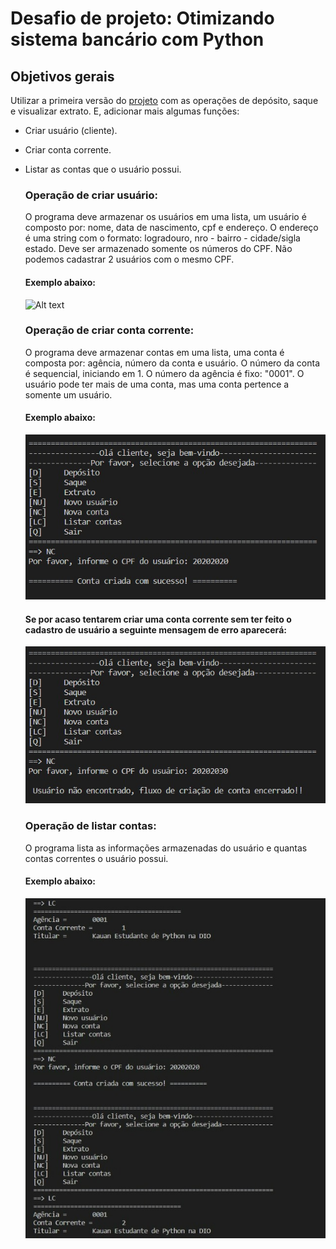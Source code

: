 # Desafio de projeto: Otimizando sistema bancário com Python

## Objetivos gerais

Utilizar a primeira versão do [projeto](https://github.com/Kauan-Vinicius/sistema_bank_em_Python/tree/main) com as operações de depósito, saque e visualizar extrato. E, adicionar mais algumas funções:
- Criar usuário (cliente).
- Criar conta corrente.
- Listar as contas que o usuário possui.

  ### Operação de criar usuário:
  O programa deve armazenar os usuários em uma lista, um usuário é composto por: nome, data de nascimento, cpf e endereço.
  O endereço é uma string com o formato: logradouro, nro - bairro - cidade/sigla estado.
  Deve ser armazenado somente os números do CPF. Não podemos cadastrar 2 usuários com o mesmo CPF.

  #### Exemplo abaixo:

  ![Alt text](./Criar_usuário_(cliente).png "Operação de criar usuário:")

  ### Operação de criar conta corrente:
  O programa deve armazenar contas em uma lista, uma conta é composta por: agência, número da conta e usuário.
  O número da conta é sequencial, iniciando em 1. O número da agência é fixo: "0001".
  O usuário pode ter mais de uma conta, mas uma conta pertence a somente um usuário.

  #### Exemplo abaixo:

  ![Alt text](./Criar_conta_corrente.png "Operação de criar conta corrente:")

  #### Se por acaso tentarem criar uma conta corrente sem ter feito o cadastro de usuário a seguinte mensagem de erro aparecerá:

  ![Alt text](./Insucesso_conta_corrente.png "Operação de criar conta corrente falhou")

  ### Operação de listar contas:
  O programa lista as informações armazenadas do usuário e quantas contas correntes o usuário possui.

  #### Exemplo abaixo:

  ![Alt text](./Listar_contas.png "Operação de listar contas:")
  
